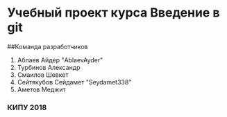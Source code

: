 # Учебный проект курса Введение в git

##Команда разработчиков
1. Аблаев Айдер "AblaevAyder"
2. Турбинов Александр
3. Смаилов Шевкет
4. Cейтякубов Сейдамет "Seydamet338"
5. Аметов Меджит
### КИПУ 2018

